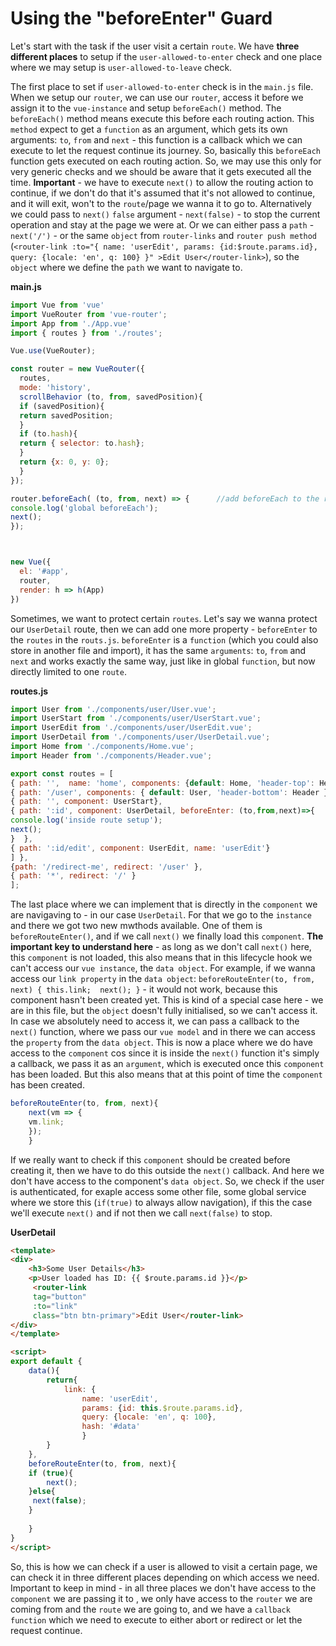 # Using the "beforeEnter" Guard

Let's start with the task  if the user visit a certain `route`. We have **three different places** to setup if the `user-allowed-to-enter` check and one place where we may setup is `user-allowed-to-leave` check. 

The first place to set if `user-allowed-to-enter` check is in the `main.js` file. When we setup our `router`, we can use our `router`, access it before we assign it to the `vue-instance` and setup `beforeEach()` method. The `beforeEach()` method means execute this before each routing action. This `method` expect to get a `function` as an argument, which gets its own arguments: `to`, `from` and `next` - this function is a callback which we can execute to let the request continue its journey. So, basically this `beforeEach` function gets executed on each routing action. So, we may use this only for very generic checks and we should be aware that it gets executed all the time. **Important** - we have to execute `next()` to allow the routing action to continue, if we don't do that it's assumed that it's not allowed to continue, and it will exit, won't to the `route`/page we wanna it to go to. Alternatively we could pass to `next()` `false` argument - `next(false)` - to stop the current operation and stay at the page we were at. Or we can either pass a `path` - `next('/')` - or the same `object` from `router-links` and `router push method` (`<router-link :to="{ name: 'userEdit', params: {id:$route.params.id}, query: {locale: 'en', q: 100} }" >Edit User</router-link>`), so the `object` where we define the `path` we want to navigate to.

**main.js**

```js
import Vue from 'vue'
import VueRouter from 'vue-router';
import App from './App.vue'
import { routes } from './routes';

Vue.use(VueRouter);

const router = new VueRouter({
  routes,
  mode: 'history',
  scrollBehavior (to, from, savedPosition){            
  if (savedPosition){                
  return savedPosition; 
  }
  if (to.hash){                     
  return { selector: to.hash};
  }
  return {x: 0, y: 0};           
  }
});

router.beforeEach( (to, from, next) => {      //add beforeEach to the router
console.log('global beforeEach');
next(); 
}); 



new Vue({
  el: '#app',
  router,
  render: h => h(App)
})
```
Sometimes, we want to protect certain `routes`. Let's say we wanna protect our `UserDetail` route, then we can add one more property - `beforeEnter` to the `routes` in the `routs.js`.  `beforeEnter` is a `function` (which you could also store in another file and import), it has the same `arguments`: `to`, `from` and `next` and works exactly the same way, just like in global `function`, but now directly limited to one `route`. 

**routes.js**

```js
import User from './components/user/User.vue';
import UserStart from './components/user/UserStart.vue';
import UserEdit from './components/user/UserEdit.vue';
import UserDetail from './components/user/UserDetail.vue';
import Home from './components/Home.vue';
import Header from './components/Header.vue';

export const routes = [
{ path: '',  name: 'home', components: {default: Home, 'header-top': Header} },
{ path: '/user', components: { default: User, 'header-bottom': Header }, children: [
{ path: '', component: UserStart},
{ path: ':id', component: UserDetail, beforeEnter: (to,from,next)=>{    //add beforeEnter property
console.log('inside route setup');
next();
}  },
{ path: ':id/edit', component: UserEdit, name: 'userEdit'}
] },
{path: '/redirect-me', redirect: '/user' },
{ path: '*', redirect: '/' }  
];
```

The last place where we can implement that is directly in the `component` we are navigaving to - in our case `UserDetail`. For that we go to the `instance` and there we got two new mwthods available. One of them is `beforeRouteEnter()`, and if we call `next()` we finally load this `component`. **The important key to understand here**  - as long as we don't call `next()` here, this `component` is not loaded, this also means that in this lifecycle hook we can't access our `vue instance`, the `data object`. For example, if we wanna access our `link property` in the `data object`:  `beforeRouteEnter(to, from, next) { this.link;  next(); }`  - it would not work, because this component hasn't been created yet. This is kind of a special case here - we are in this file, but the `object` doesn't fully initialised, so we can't access it. In case we absolutely need to access it, we can pass a callback to the `next()` function, where we pass our `vue model` and in there we can access the `property` from the `data object`. This is now a place where we do have access to the `component` cos since it is inside the `next()` function it's simply a callback, we pass it as an `argument`, which is executed once this `component` has been loaded. But this also means that at this point of time the `component` has been created. 

```js
beforeRouteEnter(to, from, next){
    next(vm => {
    vm.link;
    });
    }
```

If we really want to check if this `component` should be created before creating it, then we have to do this outside the `next()` callback. And here we don't have access to the component's `data object`. So, we check if the user is authenticated, for exaple access some other file, some global service where we store this (`if(true)` to always allow navigation), if this the case we'll execute `next()` and if not then we call `next(false)` to stop. 

**UserDetail**

```html
<template>
<div>
    <h3>Some User Details</h3>
    <p>User loaded has ID: {{ $route.params.id }}</p>
     <router-link  
     tag="button" 
     :to="link"     
     class="btn btn-primary">Edit User</router-link>  
</div>
</template>

<script>
export default {
    data(){
        return{
            link: {                    
                name: 'userEdit', 
                params: {id: this.$route.params.id},  
                query: {locale: 'en', q: 100},
                hash: '#data'             
                }
        }
    },
    beforeRouteEnter(to, from, next){
    if (true){
        next();
    }else{
     next(false);
    }
    
    }
}
</script>
```
So, this is how we can check if a user is allowed to visit a certain page, we can check it in three different places depending on which access we need. Important to keep in mind - in all three places we don't have access to the `component` we are passing it to , we only have access to the `router` we are coming from and the `route` we are going to, and we have a `callback function` which we need to execute to either abort or redirect or let the request continue. 